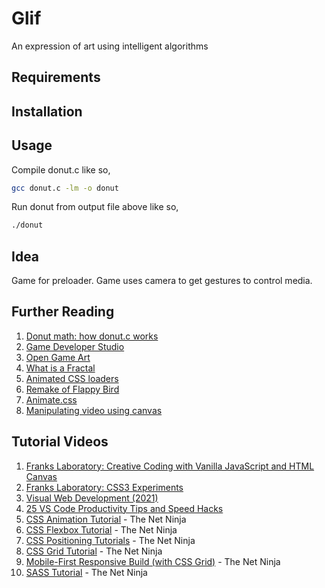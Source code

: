 # Glif

An expression of art using intelligent algorithms

## Requirements

## Installation

## Usage

Compile donut.c like so,

```bash
gcc donut.c -lm -o donut
```

Run donut from output file above like so,

```bash
./donut
```

## Idea

Game for preloader. Game uses camera to get gestures to control media.

## Further Reading

1. [Donut math: how donut.c works](https://www.a1k0n.net/2011/07/20/donut-math.html)
2. [Game Developer Studio](https://www.gamedeveloperstudio.com/index.php)
3. [Open Game Art](https://opengameart.org/)
4. [What is a Fractal](https://iternal.us/what-is-a-fractal/)
5. [Animated CSS loaders](https://dev.to/j3nnning/animated-css-loaders-2km4)
6. [Remake of Flappy Bird](https://github.com/D4rk1n/JS-Flappy-Bird)
7. [Animate.css](https://animate.style/)
8. [Manipulating video using canvas](https://developer.mozilla.org/en-US/docs/Web/API/Canvas_API/Manipulating_video_using_canvas)

## Tutorial Videos

1. [Franks Laboratory: Creative Coding with Vanilla JavaScript and HTML Canvas](https://www.youtube.com/playlist?list=PLYElE_rzEw_siuo-kkHh5h7Sk--6IPYNh)
2. [Franks Laboratory: CSS3 Experiments](https://www.youtube.com/playlist?list=PLYElE_rzEw_t2O2DvfopIoq-diTgefVzV)
3. [Visual Web Development (2021)](https://www.youtube.com/playlist?list=PLB0Tybl0UNfb3hTHPfEIg1SPw_-Ca9iIw)
4. [25 VS Code Productivity Tips and Speed Hacks](https://youtu.be/ifTF3ags0XI)
5. [CSS Animation Tutorial](https://www.youtube.com/playlist?list=PL4cUxeGkcC9iGYgmEd2dm3zAKzyCGDtM5) - The Net Ninja
6. [CSS Flexbox Tutorial](https://www.youtube.com/playlist?list=PL4cUxeGkcC9i3FXJSUfmsNOx8E7u6UuhG) - The Net Ninja
7. [CSS Positioning Tutorials](https://www.youtube.com/playlist?list=PL4cUxeGkcC9hudKGi5o5UiWuTAGbxiLTh) - The Net Ninja
8. [CSS Grid Tutorial](https://www.youtube.com/playlist?list=PL4cUxeGkcC9itC4TxYMzFCfveyutyPOCY) - The Net Ninja
9. [Mobile-First Responsive Build (with CSS Grid)](https://www.youtube.com/playlist?list=PL4cUxeGkcC9hH1tAjyUPZPjbj-7s200a4) - The Net Ninja
10. [SASS Tutorial](https://www.youtube.com/playlist?list=PL4cUxeGkcC9iEwigam3gTjU_7IA3W2WZA) - The Net Ninja
